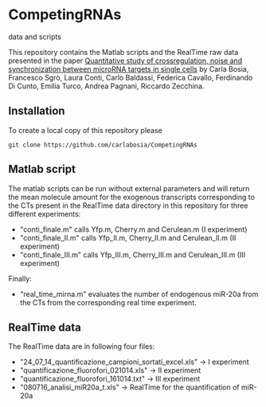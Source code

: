 # CompetingRNAs

data and scripts


This repository contains the Matlab scripts and the RealTime raw data
presented in the paper [Quantitative study of crossregulation, noise
and synchronization between microRNA targets in single
cells](https://arxiv.org/abs/1503.06696) by Carla Bosia, Francesco
Sgrò, Laura Conti, Carlo Baldassi, Federica Cavallo, Ferdinando Di
Cunto, Emilia Turco, Andrea Pagnani, Riccardo Zecchina.

Installation
------------

To create a local copy of this repository please

   `git clone https://github.com/carlabosia/CompetingRNAs`

Matlab script
-------------

The matlab scripts can be run without external parameters and will
return the mean molecule amount for the exogenous transcripts corresponding to the 
CTs present in the RealTime data directory in this repository for three different 
experiments:

* "conti_finale.m" calls Yfp.m, Cherry.m and Cerulean.m (I experiment)
* "conti_finale_II.m" calls Yfp_II.m, Cherry_II.m and Cerulean_II.m (II experiment)
* "conti_finale_III.m" calls Yfp_III.m, Cherry_III.m and Cerulean_III.m (III experiment)

Finally:

* "real_time_mirna.m" evaluates the number of endogenous miR-20a from
  the CTs from the corresponding real time experiment.


RealTime data
-------------
The RealTime data are in following four files: 

* "24_07_14_quantificazione_campioni_sortati_excel.xls" -> I experiment
* "quantificazione_fluorofori_021014.xls" -> II experiment
* "quantificazione_fluorofori_161014.txt" -> III experiment
* "080716_analisi_miR20a_t.xls" -> RealTime for the quantification of miR-20a






